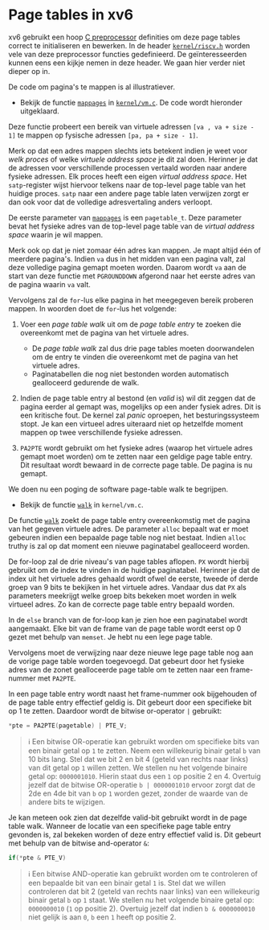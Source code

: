 # Page tables in xv6

xv6 gebruikt een hoop [C preprocessor](https://en.wikipedia.org/wiki/C_preprocessor) definities om deze page tables correct te initialiseren en bewerken. In de header [`kernel/riscv.h`][riscv] worden vele van deze preprocessor functies gedefinieerd. 
De geïnteresseerden kunnen eens een kijkje nemen in deze header.
We gaan hier verder niet dieper op in.

De code om pagina's te mappen is al illustratiever.

* Bekijk de functie [`mappages`][mappages] in [`kernel/vm.c`][vm]. De code wordt hieronder uitgeklaard.

Deze functie probeert een bereik van virtuele adressen `[va , va + size - 1]` te mappen op fysische adressen `[pa, pa + size - 1]`.

Merk op dat een adres mappen slechts iets betekent indien je weet voor *welk proces* of welke *virtuele address space* je dit zal doen.
Herinner je dat de adressen voor verschillende processen vertaald worden naar andere fysieke adressen.
Elk proces heeft een eigen *virtual address space*. 
Het `satp`-register wijst hiervoor telkens naar de top-level page table van het huidige proces.
`satp` naar een andere page table laten verwijzen zorgt er dan ook voor dat de volledige adresvertaling anders verloopt.

De eerste parameter van [`mappages`][mappages] is een `pagetable_t`. Deze parameter bevat het fysieke adres van de top-level page table van de *virtual address space* waarin je wil mappen.


Merk ook op dat je niet zomaar één adres kan mappen.
Je mapt altijd één of meerdere pagina's.
Indien `va` dus in het midden van een pagina valt, zal deze volledige pagina gemapt moeten worden.
Daarom wordt `va` aan de start van deze functie met `PGROUNDDOWN` afgerond naar het eerste adres van de pagina waarin `va` valt.

Vervolgens zal de `for`-lus elke pagina in het meegegeven bereik proberen mappen.
In woorden doet de `for`-lus het volgende:
1. Voer een *page table walk* uit om de *page table entry* te zoeken die overeenkomt met de pagina van het virtuele adres.
   * De *page table walk* zal dus drie page tables moeten doorwandelen om de entry te vinden die overeenkomt met de pagina van het virtuele adres.
   * Paginatabellen die nog niet bestonden worden automatisch gealloceerd gedurende de walk.
2. Indien de page table entry al bestond (en *valid* is) wil dit zeggen dat de pagina eerder al gemapt was, mogelijks op een ander fysiek adres. Dit is een kritische fout.  De kernel zal *panic* oproepen, het besturingssysteem stopt. Je kan een virtueel adres uiteraard niet op hetzelfde moment mappen op twee verschillende fysieke adressen.

3. `PA2PTE` wordt gebruikt om het fysieke adres (waarop het virtuele adres gemapt moet worden) om te zetten naar een geldige page table entry. Dit resultaat wordt bewaard in de correcte page table. De pagina is nu gemapt.


We doen nu een poging de software page-table walk te begrijpen. 

  * Bekijk de functie [`walk`][walk] in `kernel/vm.c`.

De functie [`walk`][walk] zoekt de page table entry overeenkomstig met de pagina van het gegeven virtuele adres.
De parameter `alloc` bepaalt wat er moet gebeuren indien een bepaalde page table nog niet bestaat.
Indien `alloc` truthy is zal op dat moment een nieuwe paginatabel gealloceerd worden.

De for-loop zal de drie niveau's van page tables aflopen.
`PX` wordt hierbij gebruikt om de index te vinden in de huidige paginatabel.
Herinner je dat de index uit het virtuele adres gehaald wordt ofwel de eerste, tweede of derde groep van 9 bits te bekijken in het virtuele adres.
Vandaar dus dat `PX` als parameters meekrijgt welke groep bits bekeken moet worden in welk virtueel adres.
Zo kan de correcte page table entry bepaald worden.

In de `else` branch van de for-loop kan je zien hoe een paginatabel wordt aangemaakt.
Elke bit van de frame van de page table wordt eerst op 0 gezet met behulp van `memset`.
Je hebt nu een lege page table.

Vervolgens moet de verwijzing naar deze nieuwe lege page table nog aan de vorige page table worden toegevoegd.
Dat gebeurt door het fysieke adres van de zonet gealloceerde page table om te zetten naar een frame-nummer met `PA2PTE`.

In een page table entry wordt naast het frame-nummer ook bijgehouden of de page table entry effectief geldig is.
Dit gebeurt door een specifieke bit op 1 te zetten. Daardoor wordt de bitwise or-operator `|` gebruikt:

```c
*pte = PA2PTE(pagetable) | PTE_V;
```

> :information_source: Een bitwise OR-operatie kan gebruikt worden om specifieke bits van een binair getal op `1` te zetten. Neem een willekeurig binair getal `b` van 10 bits lang. Stel dat we bit 2 en bit 4 (geteld van rechts naar links) van dit getal op `1` willen zetten. We stellen nu het volgende binaire getal op: `0000001010`. Hierin staat dus een `1` op positie 2 en 4. Overtuig jezelf dat de bitwise OR-operatie `b | 0000001010` ervoor zorgt dat de 2de en 4de bit van `b` op `1` worden gezet, zonder de waarde van de andere bits te wijzigen.

Je kan meteen ook zien dat dezelfde valid-bit gebruikt wordt in de page table walk.
Wanneer de locatie van een specifieke page table entry gevonden is, zal bekeken worden of deze entry effectief valid is.
Dit gebeurt met behulp van de bitwise and-operator `&`: 

```c
if(*pte & PTE_V)
```

> :information_source: Een bitwise AND-operatie kan gebruikt worden om te controleren of een bepaalde bit van een binair getal `1` is. Stel dat we willen controleren dat bit 2  (geteld van rechts naar links) van een willekeurig binair getal `b` op `1` staat. We stellen nu het volgende binaire getal op: `0000000010` (`1` op positie 2). Overtuig jezelf dat indien `b & 0000000010` niet gelijk is aan `0`, `b` een `1` heeft op positie 2.

[vm]: https://github.com/besturingssystemen/xv6-riscv/blob/d4cecb269f2acc61cc1adc11fec2aa690b9c553b/kernel/vm.c
[mappages]: https://github.com/besturingssystemen/xv6-riscv/blob/d4cecb269f2acc61cc1adc11fec2aa690b9c553b/kernel/vm.c#L138
[walk]: https://github.com/besturingssystemen/xv6-riscv/blob/d4cecb269f2acc61cc1adc11fec2aa690b9c553b/kernel/vm.c#L81
[riscv]: https://github.com/besturingssystemen/xv6-riscv/blob/d9160fb4b98e3ce04d3928c1fbd2ec26b3cc746a/kernel/riscv.h#L323
[proc]: https://github.com/besturingssystemen/xv6-riscv/blob/2821d43cc95b4f9faf79ff94daa5d3a8ea5e7861/kernel/proc.c
[fork]: https://github.com/besturingssystemen/xv6-riscv/blob/2821d43cc95b4f9faf79ff94daa5d3a8ea5e7861/kernel/proc.c#L244
[allocproc]: https://github.com/besturingssystemen/xv6-riscv/blob/2821d43cc95b4f9faf79ff94daa5d3a8ea5e7861/kernel/proc.c#L100
[uvmcopy]: https://github.com/besturingssystemen/xv6-riscv/blob/d4cecb269f2acc61cc1adc11fec2aa690b9c553b/kernel/vm.c#L298
